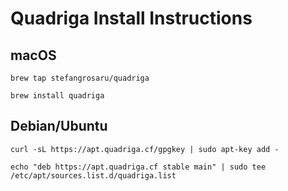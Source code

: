 # Quadriga Install Instructions

## macOS 

`brew tap stefangrosaru/quadriga`

`brew install quadriga`


## Debian/Ubuntu

`curl -sL https://apt.quadriga.cf/gpgkey | sudo apt-key add -`

`echo "deb https://apt.quadriga.cf stable main" | sudo tee /etc/apt/sources.list.d/quadriga.list`




